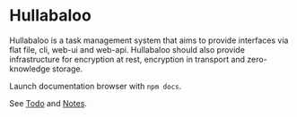 # Hullabaloo

Hullabaloo is a task management system that aims to provide interfaces via flat
file, cli, web-ui and web-api.  Hullabaloo should also provide infrastructure
for encryption at rest, encryption in transport and zero-knowledge storage.

Launch documentation browser with `npm docs`.

See [Todo](./Todo.md) and [Notes](./Notes.md).
